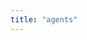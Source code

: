 ```yaml
---
title: "agents"
---
```

<div class="container mt-4 mb-4" style="display:flex;" id="all"></div>
<script>
function parse_time(inp) {
            const i = inp / 1000
            const hours = Math.floor(i / 3600);
            let minutes = Math.floor((i % 3600) / 60);
            minutes = minutes < 10 ? '0' + minutes : minutes;
            let seconds = Math.floor((i % 3600) % 60);
            seconds = seconds < 10 ? '0' + seconds : seconds;
            const readable_time = /*html*/`${hours}:${minutes}:${seconds}`;
            return readable_time;
        }
function online(last_pong){
    // Extract individual components from the timestamp
    const [datePart, timePart] = last_pong.split(' ');
    const [year, month, day] = datePart.split('-');
    const [hour, minute, second] = timePart.split(':');
    // Create a new UTC Date object using the extracted components
    const utcDBDate = new Date(Date.UTC(year, month - 1, day, hour, minute, second));
    const isoDBDate = utcDBDate.toISOString();
    const now = new Date(Date.now());
    const elapsed_int = now - utcDBDate;
    const elapsed = parse_time(elapsed_int);
    return { utcDBDate, isoDBDate, elapsed };
}
async function init(){
    let agents = await fetch('/api/v1/hosts').then(r=>r.json());
    console.log(agents);
    let s = "";
    for(agent of agents){
        const time = online(agent.last_pong);
        let atts="";
        for(attr of agent.attributes){
            atts+=`<span class="badge rounded-pill text-bg-secondary me-1 ms-1">${attr}</span>`;
        }
        s += `<div class="card ms-2 me-2" style="width:25em;">
        <div class="card-header">
            ${agent.alias}
        </div>
        <div class="card-body">
            <div class="card-text">${agent.id}</div>
            <div class="card-text">${atts}</div>
        </div>
        <div class="card-body" style="display: flex;justify-content: space-around;">
            <a href="#" class="card-link">Run Script</a>
            <a href="#" class="card-link">Show Executions</a>
        </div>
        </div>`;
    }
    document.querySelector("#all").innerHTML=s;
}
init()
</script>